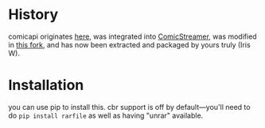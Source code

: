 # History
comicapi originates [here](https://github.com/davide-romanini/comicapi), was integrated into [ComicStreamer](https://github.com/davide-romanini/ComicStreamer), was modified in [this fork](https://github.com/kounch/ComicStreamer), and has now been extracted and packaged by yours truly (Iris W).

# Installation
you can use pip to install this. cbr support is off by default—you'll need to do `pip install rarfile` as well as having "unrar" available.
